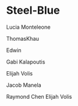 # Steel-Blue

Lucia Monteleone

ThomasKhau


Edwin


Gabi Kalapoutis

Elijah Volis

Jacob Manela


Raymond Chen
Elijah Volis



